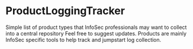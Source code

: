 # ProductLoggingTracker
Simple list of product types that InfoSec professionals may want to collect into a central repository
Feel free to suggest updates. Products are mainly InfoSec specific tools to help track and jumpstart log collection. 
